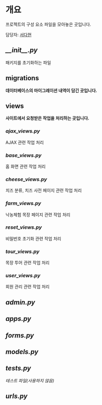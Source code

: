 # 개요
프로젝트의 구성 요소 파일을 모아놓은 곳입니다.

담당자: [서다현](https://github.com/DahyeonS)

## <i>\_\_init\_\_.py</i>
패키지를 초기화하는 파일

## migrations
**데이터베이스의 마이그레이션 내역이 담긴 곳입니다.**

## views
**사이트에서 요청받은 작업을 처리하는 곳입니다.**

### *ajax_views.py*
AJAX 관련 작업 처리

### *base_views.py*
홈 화면 관련 작업 처리

### *cheese_views.py*
치즈 분류, 치즈 사전 페이지 관련 작업 처리

### *farm_views.py*
낙농체험 목장 페이지 관련 작업 처리

### *reset_views.py*
비밀번호 초기화 관련 작업 처리

### *tour_views.py*
목장 투어 관련 작업 처리

### *user_views.py*
회원 관리 관련 작업 처리

## *admin.py*


## *apps.py*


## *forms.py*


## *models.py*


## *tests.py*
*테스트 파일(사용하지 않음)*

## *urls.py*
